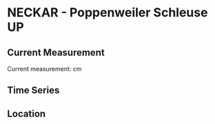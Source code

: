 # NECKAR - Poppenweiler Schleuse UP

## Current Measurement

Current measurement: <Value topic="rivers/pegel-online/NECKAR/Poppenweiler Schleuse UP/measurementValue"/> cm

## Time Series

<TimeSeries topic="rivers/pegel-online/NECKAR/Poppenweiler Schleuse UP/measurementValue" period="week" />

## Location

<WorldMap>
  <Marker lat="48.91081986162771" lon="9.244101900394265" labelTopic="rivers/pegel-online/NECKAR/Poppenweiler Schleuse UP" />
</WorldMap>
